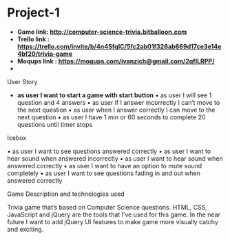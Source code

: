 # Project-1

* **Game link: http://computer-science-trivia.bitballoon.com**
* **Trello link : https://trello.com/invite/b/4n4SfqlC/5fc2ab01f326ab669d17ce3e14e4bf20/trivia-game**
* **Moqups link : https://moqups.com/ivanzich@gmail.com/2qflLRPP/**
* 





User Story



* **as user I want to start a game with start button**
▪	as user I will see 1 question and 4 answers 
▪	as user if I answer incorrectly I can’t  move to the next question
▪	as user when I answer correctly I can move to the next question
▪	as user I have 1 min or 60 seconds to complete 20 questions until timer stops





Icebox 

▪	as user I want to see questions answered correctly
▪	as user I want to hear sound when answered incorrectly
▪	as user I want to hear sound when answered correctly
▪	as user I want to have an option to mute sound completely
▪	as user I want to see questions fading in and out when answered correctly




Game Description and technologies used

Trivia game that’s based on Computer Science questions. HTML, CSS, JavaScript and jQuery are the tools that I’ve used for this game. In the near future I want to add jQuery UI features to make game more  visually catchy and exciting. 






